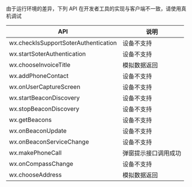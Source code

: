 由于运行环境的差异，下列 API 在开发者工具的实现与客户端不一致，请使用真机调试



| API     |   说明        |
| ------- | ------------ |
| wx.checkIsSupportSoterAuthentication    |  设备不支持            |
| wx.startSoterAuthentication    |  设备不支持            |
| wx.chooseInvoiceTitle    | 模拟数据返回  |
| wx.addPhoneContact | 设备不支持 |
| wx.onUserCaptureScreen | 设备不支持 |
| wx.startBeaconDiscovery | 设备不支持 |
| wx.stopBeaconDiscovery |  设备不支持 |
| wx.getBeacons | 设备不支持 |
| wx.onBeaconUpdate | 设备不支持 |
| wx.onBeaconServiceChange | 设备不支持 |
| wx.makePhoneCall | 弹窗提示接口调用成功 |
| wx.onCompassChange | 设备不支持 |
| wx.chooseAddress | 模拟数据返回 |
